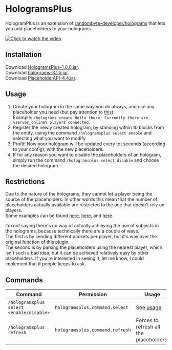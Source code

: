 # HologramsPlus

HologramPlus is an extension of [randombyte-developer/holograms](https://github.com/randombyte-developer/) that lets you add placeholders to your holograms.

[![](http://happyzleaf.com/uploads/hologramsplus.jpg "Click to watch the video")](https://streamable.com/gc7zs)

Installation
-
Download [HologramsPlus-1.0.0.jar](https://ore.spongepowered.org/happyzlife/HologramsPlus/versions).<br>
Download [holograms-3.1.5.jar](https://ore.spongepowered.org/RandomByte/Holograms/versions).<br>
Download [PlaceholderAPI-4.4.jar](https://ore.spongepowered.org/rojo8399/PlaceholderAPI/versions).

Usage
-
1) Create your hologram in the same way you do always, and use any placeholder you need (but pay attention to [this](#restrictions)).<br>
Example: `/holograms create Hello there! Currently there are %server_online% players connected.`
2) Register the newly created hologram, by standing within 10 blocks from the entity, using the command `/hologramsplus select enable` and selecting what you want to modify.
3) Profit! Now your hologram will be updated every tot seconds (according to your config), with the new placeholders.
4) If for any reason you want to disable the placeholders of an hologram, simply run the command `/hologramsplus select disable` and choose the desired hologram.

Restrictions
-
Due to the nature of the holograms, they cannot let a player being the source of the placeholders. In other words this mean that the number of placeholders actually available are restricted to the one that doesn't rely on players.<br>
Some examples can be found [here](https://github.com/rojo8399/PlaceholderAPI/wiki/Placeholders#server), [here](https://github.com/happyzleaf/PixelmonPlaceholders/wiki/Placeholders#general-pixelmon-info), and [here](https://github.com/happyzleaf/PixelmonPlaceholders/wiki/Placeholders#general-pok%C3%A9mon-info).<br>

I'm not saying there's no way of actually achieving the use of subjects in the holograms, because technically there are a couple of ways.<br>
The first is by sending different packets per player, but it's way over the original function of this plugin.<br>
The second is by parsing the placeholders using the nearest player, which isn't such a bad idea, but it can be achieved relatively easy by other placeholders. If you're interested in seeing it, let me know, I could implement that if people keeps to ask.

Commands
-
Command|Permission|Usage
---|---|---
`/hologramsplus select <enable/disable>`|`hologramsplus.command.select`|See [usage](#usage).
`/hologramsplus refresh`|`hologramsplus.command.refresh`|Forces to refresh all the placeholders.
